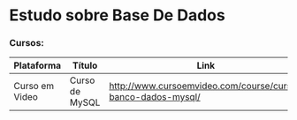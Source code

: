 # Estudo sobre Base De Dados

### Cursos:

| Plataforma | Título | Link |
| ------ | ------ | ------ |
| Curso em Video | Curso de MySQL | http://www.cursoemvideo.com/course/curso-banco-dados-mysql/ |

